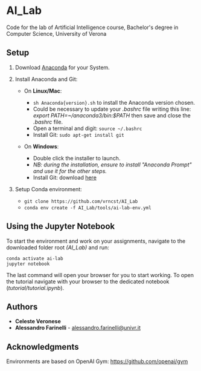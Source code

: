 # AI_Lab
Code for the lab of Artificial Intelligence course, Bachelor's degree in Computer Science, University of Verona
## Setup 

1. Download [Anaconda](https://docs.anaconda.com/free/miniconda/) for your System.

2. Install Anaconda and Git:
   - On **Linux/Mac**: 
     - `sh Anaconda{version}.sh` to install the Anaconda version chosen.
     - Could be necessary to update your *.bashrc* file writing this line: *export PATH=~/anaconda3/bin:$PATH* then save and close the *.bashrc* file.
     -  Open a terminal and digit: `source ~/.bashrc`
     - Install Git: `sudo apt-get install git` 

   - On **Windows**:
     - Double click the installer to launch.
     - *NB: during the installation, ensure to install "Anaconda Prompt" and use it for the other steps.*
     - Install Git: download [here](https://gitforwindows.org/)

3. Setup Conda environment:
   - `git clone https://github.com/vrncst/AI_Lab`
   - `conda env create -f AI_Lab/tools/ai-lab-env.yml`

   

## Using the Jupyter Notebook

To start the environment and work on your assignments, navigate to the downloaded folder root *(AI_Lab)* and run:

```
conda activate ai-lab
jupyter notebook
```

The last command will open your browser for you to start working. To open the tutorial navigate with your browser to the dedicated notebook (*tutorial/tutorial.ipynb*).



## Authors

*  **Celeste Veronese**
*  **Alessandro Farinelli** - alessandro.farinelli@univr.it



## Acknowledgments

Environments are based on OpenAI Gym: https://github.com/openai/gym
